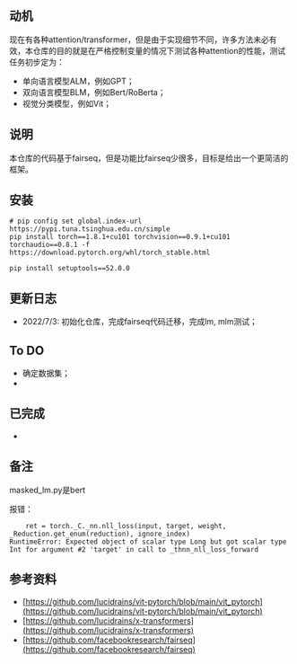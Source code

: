 

## 动机

现在有各种attention/transformer，但是由于实现细节不同，许多方法未必有效，本仓库的目的就是在严格控制变量的情况下测试各种attention的性能，测试任务初步定为：

- 单向语言模型ALM，例如GPT；
- 双向语言模型BLM，例如Bert/RoBerta；
- 视觉分类模型，例如Vit；



## 说明

本仓库的代码基于fairseq，但是功能比fairseq少很多，目标是给出一个更简洁的框架。



## 安装

```
# pip config set global.index-url https://pypi.tuna.tsinghua.edu.cn/simple
pip install torch==1.8.1+cu101 torchvision==0.9.1+cu101 torchaudio==0.8.1 -f https://download.pytorch.org/whl/torch_stable.html

pip install setuptools==52.0.0
```



## 更新日志

- 2022/7/3: 初始化仓库，完成fairseq代码迁移，完成lm, mlm测试；



## To DO

- 确定数据集；
- 



## 已完成

- 



## 备注

masked_lm.py是bert

报错：

```
    ret = torch._C._nn.nll_loss(input, target, weight, _Reduction.get_enum(reduction), ignore_index)
RuntimeError: Expected object of scalar type Long but got scalar type Int for argument #2 'target' in call to _thnn_nll_loss_forward

```



## 参考资料

- [https://github.com/lucidrains/vit-pytorch/blob/main/vit_pytorch](https://github.com/lucidrains/vit-pytorch/blob/main/vit_pytorch)
- [https://github.com/lucidrains/x-transformers](https://github.com/lucidrains/x-transformers)
- [https://github.com/facebookresearch/fairseq](https://github.com/facebookresearch/fairseq)






